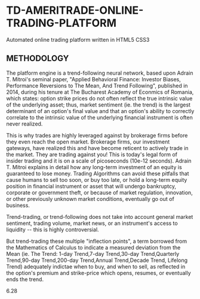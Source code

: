 # TD-AMERITRADE-ONLINE-TRADING-PLATFORM
Automated online trading platform written in HTML5 CSS3 

## METHODOLOGY

The platform engine is a trend-following neural network, based upon Adrain T. Mitroi's seminal paper, 
"Applied Behavioral Finance: Investor Biases, Performance Reversions to The Mean, And Trend Following", 
published in 2014, during his tenure at The Bucharest Academy of Econmics of Romania, 
which states: option strike prices do not often reflect the true intrinsic value of the underlying asset;
thus, market sentiment (ie. the trend) is the largest determinant 
of an option's final value and that an option's ability to correctly correlate to the intrinsic value 
of the underlying financial instrument is often never realized. 

This is why trades are highly leveraged against by brokerage firms before they even reach the open market. 
Brokerage firms, our investment gateways, have realized this and have become reticent to actively trade in the market. 
They are trading against you!
This is today's legal form of insider trading and it is on a scale of picoseconds (10e-12 seconds).
Adrain T. Mitroi explains in detail how any long-term investment of an equity is guaranteed to lose money. 
Trading Algorithms can avoid these pitfalls that cause humans to sell too soon, or buy too late, or hold a long-term equity position in financial
instrument or asset that will undergo bankruptcy, corporate or government theft, or because of market regulation, innovation, 
or other previously unknown market conditions, eventually go out of business.  

Trend-trading, or trend-following does not take into account general market sentiment, trading volume, market news, or an instrument's access to liquidity -- 
this is highly controversial. 

But trend-trading these multiple "inflection points", a term borrowed from the Mathematics of Calculus to indicate a measured deviation from the Mean 
(ie. The Trend: 1-day Trend,7-day Trend,30-day Trend,Quarterly Trend,90-day Trend,200-day Trend,Annual Trend,Decade Trend, Lifelong Trend) 
adequately indictae when to buy, and when to sell, as reflected in the option's premium and strike-price 
which opens, resumes, or eventually ends the trend.

6.28
